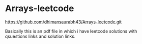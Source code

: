 # Arrays-leetcode

https://github.com/dhimansaurabh43/Arrays-leetcode.git

Basically this is an pdf file in which i have leetcode solutions with qsuestions links and solution links.

